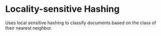 # Locality-sensitive Hashing
Uses local sensitive hashing to classify documents based on the class of their nearest neighbor.

